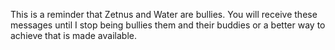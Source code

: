 This is a reminder that Zetnus and Water are bullies. You will receive these messages until I stop being bullies them and their buddies or a better way to achieve that is made available.
